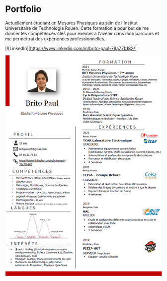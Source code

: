 # Portfolio
Actuellement étudiant en Mesures Physiques au sein de l'Institut Universitaire de
Technologie Rouen. Cette formation a pour but de me donner les compétences
clés pour exercer à l'avenir dans mon parcours et me permettrai des expériences
professionnelles.

<div id="top"></div>
<!--
*** Thanks for checking out the Best-README-Template. If you have a suggestion
*** that would make this better, please fork the repo and create a pull request
*** or simply open an issue with the tag "enhancement".
*** Don't forget to give the project a star!
*** Thanks again! Now go create something AMAZING! :D
-->



<!-- PROJECT SHIELDS -->
<!--
*** I'm using markdown "reference style" links for readability.
*** Reference links are enclosed in brackets [ ] instead of parentheses ( ).
*** See the bottom of this document for the declaration of the reference variables
*** for contributors-url, forks-url, etc. This is an optional, concise syntax you may use.
*** https://www.markdownguide.org/basic-syntax/#reference-style-links
-->
[![LinkedIn][https://www.linkedin.com/in/brito-paul-78a77b182/]

![CV](https://github.com/britopy/Portfolio/blob/main/cv%20png.png?raw=true)

